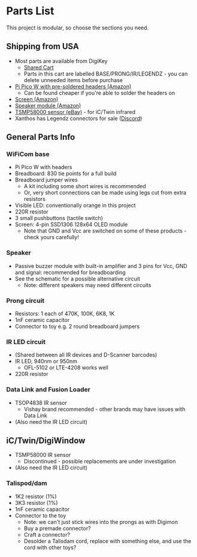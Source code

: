# Parts List

This project is modular, so choose the sections you need.

## Shipping from USA
- Most parts are available from DigiKey
    - [Shared Cart](https://www.digikey.com/short/5zbz9wnq)
    - Parts in this cart are labelled BASE/PRONG/IR/LEGENDZ - you can delete unneeded items before purchase
- [Pi Pico W with pre-soldered headers (Amazon)](https://www.amazon.com/Pico-Raspberry-Pre-Soldered-Dual-core-Processor/dp/B0BK9W4H2Q/)
    - Can be found cheaper if you're able to solder the headers on
- [Screen (Amazon)](https://www.amazon.com/HiLetgo-Serial-128X64-Display-Color/dp/B06XRBTBTB/)
- [Speaker module (Amazon)](https://www.amazon.com/Tegg-Passive-Speaker-Arduino-Raspberry/dp/B07PRTMF89/)
- [TSMP58000 sensor (eBay)](https://www.ebay.com/itm/285265795138) - for iC/Twin infrared
- Xanthos has Legendz connectors for sale ([Discord](buy_premade.md))

## General Parts Info

### WiFiCom base
- Pi Pico W with headers
- Breadboard: 830 tie points for a full build
- Breadboard jumper wires
    - A kit including some short wires is recommended
    - Or, very short connections can be made using legs cut from extra resistors
- Visible LED: conventionally orange in this project
- 220R resistor
- 3 small pushbuttons (tactile switch)
- Screen: 4-pin SSD1306 128x64 OLED module
    - Note that GND and Vcc are switched on some of these products - check yours carefully!

### Speaker
- Passive buzzer module with built-in amplifier and 3 pins for Vcc, GND and signal: recommended for breadboarding
- See the schematic for a possible alternative circuit
    - Note: different speakers may need different circuits

### Prong circuit
- Resistors: 1 each of 470K, 100K, 6K8, 1K
- 1nF ceramic capacitor
- Connector to toy e.g. 2 round breadboard jumpers

### IR LED circuit
- (Shared between all IR devices and D-Scanner barcodes)
- IR LED, 940nm or 950nm
    - OFL-5102 or LTE-4208 works well
- 220R resistor

### Data Link and Fusion Loader
- TSOP4838 IR sensor
    - Vishay brand recommended - other brands may have issues with Data Link
- (Also need the IR LED circuit)

## iC/Twin/DigiWindow
- TSMP58000 IR sensor
    - Discontinued - possible replacements are under investigation
- (Also need the IR LED circuit)

### Talispod/dam
- 1K2 resistor (1%)
- 3K3 resistor (1%)
- 1nF ceramic capacitor
- Connector to the toy
    - Note: we can't just stick wires into the prongs as with Digimon
    - Buy a premade connector?
    - Craft a connector?
    - Desolder a Talisdam cord, replace with something else, and use the cord with other toys?
